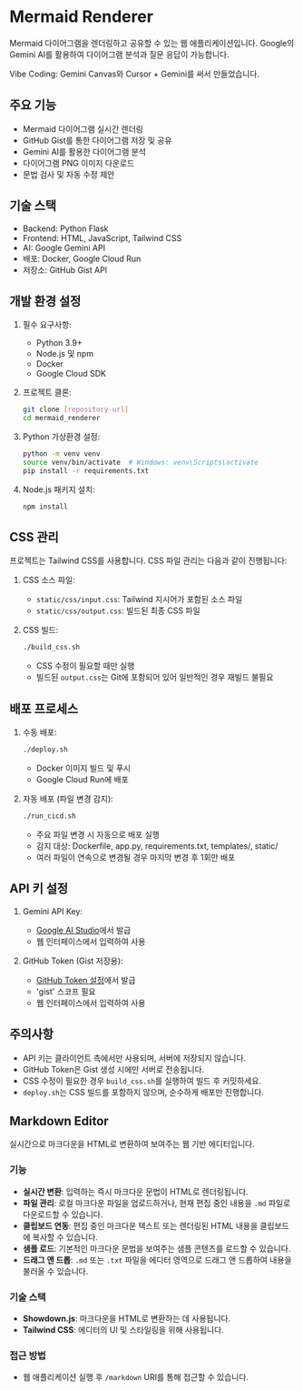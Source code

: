 # Mermaid Renderer

Mermaid 다이어그램을 렌더링하고 공유할 수 있는 웹 애플리케이션입니다. Google의 Gemini AI를 활용하여 다이어그램 분석과 질문 응답이 가능합니다.

Vibe Coding: Gemini Canvas와 Cursor + Gemini를 써서 만들었습니다.

## 주요 기능

- Mermaid 다이어그램 실시간 렌더링
- GitHub Gist를 통한 다이어그램 저장 및 공유
- Gemini AI를 활용한 다이어그램 분석
- 다이어그램 PNG 이미지 다운로드
- 문법 검사 및 자동 수정 제안

## 기술 스택

- Backend: Python Flask
- Frontend: HTML, JavaScript, Tailwind CSS
- AI: Google Gemini API
- 배포: Docker, Google Cloud Run
- 저장소: GitHub Gist API

## 개발 환경 설정

1. 필수 요구사항:
   - Python 3.9+
   - Node.js 및 npm
   - Docker
   - Google Cloud SDK

2. 프로젝트 클론:
   ```bash
   git clone [repository-url]
   cd mermaid_renderer
   ```

3. Python 가상환경 설정:
   ```bash
   python -m venv venv
   source venv/bin/activate  # Windows: venv\Scripts\activate
   pip install -r requirements.txt
   ```

4. Node.js 패키지 설치:
   ```bash
   npm install
   ```

## CSS 관리

프로젝트는 Tailwind CSS를 사용합니다. CSS 파일 관리는 다음과 같이 진행됩니다:

1. CSS 소스 파일:
   - `static/css/input.css`: Tailwind 지시어가 포함된 소스 파일
   - `static/css/output.css`: 빌드된 최종 CSS 파일

2. CSS 빌드:
   ```bash
   ./build_css.sh
   ```
   - CSS 수정이 필요할 때만 실행
   - 빌드된 `output.css`는 Git에 포함되어 있어 일반적인 경우 재빌드 불필요

## 배포 프로세스

1. 수동 배포:
   ```bash
   ./deploy.sh
   ```
   - Docker 이미지 빌드 및 푸시
   - Google Cloud Run에 배포

2. 자동 배포 (파일 변경 감지):
   ```bash
   ./run_cicd.sh
   ```
   - 주요 파일 변경 시 자동으로 배포 실행
   - 감지 대상: Dockerfile, app.py, requirements.txt, templates/, static/
   - 여러 파일이 연속으로 변경될 경우 마지막 변경 후 1회만 배포

## API 키 설정

1. Gemini API Key:
   - [Google AI Studio](https://aistudio.google.com/app/apikey)에서 발급
   - 웹 인터페이스에서 입력하여 사용

2. GitHub Token (Gist 저장용):
   - [GitHub Token 설정](https://github.com/settings/tokens?type=beta)에서 발급
   - 'gist' 스코프 필요
   - 웹 인터페이스에서 입력하여 사용

## 주의사항

- API 키는 클라이언트 측에서만 사용되며, 서버에 저장되지 않습니다.
- GitHub Token은 Gist 생성 시에만 서버로 전송됩니다.
- CSS 수정이 필요한 경우 `build_css.sh`를 실행하여 빌드 후 커밋하세요.
- `deploy.sh`는 CSS 빌드를 포함하지 않으며, 순수하게 배포만 진행합니다.

## Markdown Editor

실시간으로 마크다운을 HTML로 변환하여 보여주는 웹 기반 에디터입니다.

### 기능

- **실시간 변환**: 입력하는 즉시 마크다운 문법이 HTML로 렌더링됩니다.
- **파일 관리**: 로컬 마크다운 파일을 업로드하거나, 현재 편집 중인 내용을 `.md` 파일로 다운로드할 수 있습니다.
- **클립보드 연동**: 편집 중인 마크다운 텍스트 또는 렌더링된 HTML 내용을 클립보드에 복사할 수 있습니다.
- **샘플 로드**: 기본적인 마크다운 문법을 보여주는 샘플 콘텐츠를 로드할 수 있습니다.
- **드래그 앤 드롭**: `.md` 또는 `.txt` 파일을 에디터 영역으로 드래그 앤 드롭하여 내용을 불러올 수 있습니다.

### 기술 스택

- **Showdown.js**: 마크다운을 HTML로 변환하는 데 사용됩니다.
- **Tailwind CSS**: 에디터의 UI 및 스타일링을 위해 사용됩니다.

### 접근 방법

- 웹 애플리케이션 실행 후 `/markdown` URI를 통해 접근할 수 있습니다.
